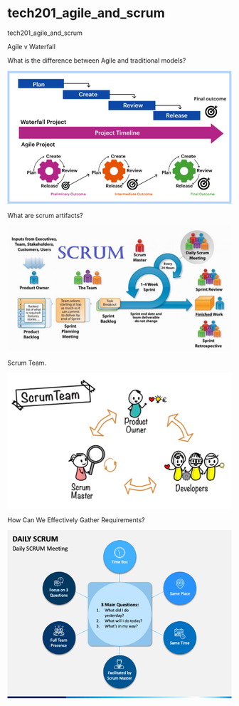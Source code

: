 # tech201_agile_and_scrum
tech201_agile_and_scrum

Agile v Waterfall


What is the difference between Agile and traditional models?

![](traditional.png)

What are scrum artifacts?

![](sprint.jpg)



Scrum Team.

![](scrumteam.png)

How Can We Effectively Gather Requirements?

![](dailyscrum.png)